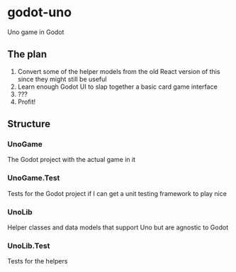 # godot-uno
Uno game in Godot

## The plan

1. Convert some of the helper models from the old React version of this since they might still be useful
2. Learn enough Godot UI to slap together a basic card game interface
3. ???
4. Profit!

## Structure

### UnoGame

The Godot project with the actual game in it

### UnoGame.Test

Tests for the Godot project if I can get a unit testing framework to play nice

### UnoLib

Helper classes and data models that support Uno but are agnostic to Godot

### UnoLib.Test

Tests for the helpers
